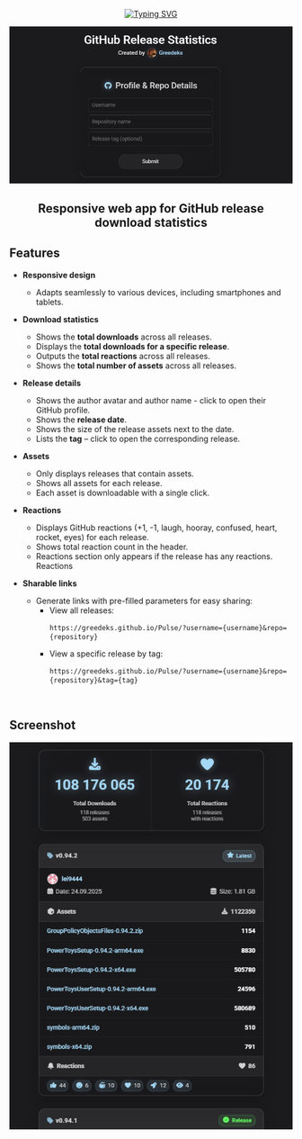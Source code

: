 <div align="center">
  
<a href="https://git.io/typing-svg"><img src="https://readme-typing-svg.herokuapp.com?font=Audiowide&size=60&duration=1000&pause=5000&center=true&vCenter=true&width=250&height=90&lines=Pulse" alt="Typing SVG" /></a> 

<img src="https://github.com/Greedeks/Pulse/blob/main/.github/preview.png"/><br/>

</div>

<div align="center">
  
## Responsive web app for GitHub release download statistics
</div>

## Features

- **Responsive design**
  - Adapts seamlessly to various devices, including smartphones and tablets.

- **Download statistics**
  - Shows the **total downloads** across all releases.  
  - Displays the **total downloads for a specific release**.  
  - Outputs the **total reactions** across all releases.  
  - Shows the **total number of assets** across all releases.    

- **Release details**
  - Shows the author avatar and author name - click to open their GitHub profile.
  - Shows the **release date**.
  - Shows the size of the release assets next to the date.
  - Lists the **tag** – click to open the corresponding release.  

- **Assets**
  - Only displays releases that contain assets.  
  - Shows all assets for each release.  
  - Each asset is downloadable with a single click.

- **Reactions**
  - Displays GitHub reactions (+1, -1, laugh, hooray, confused, heart, rocket, eyes) for each release.  
  - Shows total reaction count in the header.  
  - Reactions section only appears if the release has any reactions.
    Reactions

- **Sharable links**
  - Generate links with pre-filled parameters for easy sharing:  
    - View all releases:  
      ```text
      https://greedeks.github.io/Pulse/?username={username}&repo={repository}
      ```
    - View a specific release by tag:  
      ```text
      https://greedeks.github.io/Pulse/?username={username}&repo={repository}&tag={tag}
      ```
<br/>

## Screenshot
<img src="https://github.com/Greedeks/Pulse/blob/main/.github/card.png"/><br/>
